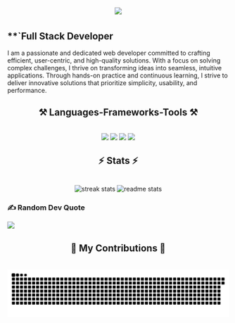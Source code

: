<h1 align="center">
    <img src="https://readme-typing-svg.herokuapp.com/?font=Righteous&size=35&center=true&vCenter=true&width=500&height=70&duration=4000&lines=Hi+There👋.+I'm+Fayzullo+😎;" />
</h1>

## **`Full Stack Developer
I am a passionate and dedicated web developer committed to crafting efficient, user-centric, and high-quality solutions. With a focus on solving complex challenges, I thrive on transforming ideas into seamless, intuitive applications. Through hands-on practice and continuous learning, I strive to deliver innovative solutions that prioritize simplicity, usability, and performance.
<h2 align="center">⚒️ Languages-Frameworks-Tools ⚒️</h2>
<br/>
<div align="center">
    <img src="https://skillicons.dev/icons?i=html,css,sass,bootstrap,tailwind" />
    <img src="https://skillicons.dev/icons?i=js,ts,react,nextjs,mongodb" />
    <img src="https://skillicons.dev/icons?i=git,github,firebase,nginx,postman,npm,pnpm,yarn,figma,slack" />
    <img src="https://skillicons.dev/icons?i=vscode,htmx" />
</div>

<h2 align="center">⚡ Stats ⚡</h2>
<br>
<div align=center>
  <img width=390 src="https://github-readme-streak-stats-salesp07.vercel.app/?user=Fayzullo07&count_private=true&theme=tokyonight&border_radius=10" alt="streak stats"/>
  <img width=390 src="https://github-readme-stats-salesp07.vercel.app/api?username=Fayzullo07&count_private=true&show_icons=true&theme=tokyonight&rank_icon=github&border_radius=10" alt="readme stats" />
</div>

### ✍️ Random Dev Quote

![](https://quotes-github-readme.vercel.app/api?type=horizontal&theme=radical)

<div align="center">
  <h2>🐍 My Contributions 🐍</h2>
  <br>
  <img alt="snake eating my contributions" src="https://raw.githubusercontent.com/Fayzullo07/Fayzullo07/output/github-contribution-grid-snake.svg" />
</div>
